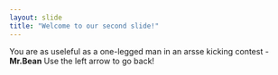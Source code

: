 ```yaml
---
layout: slide
title: "Welcome to our second slide!"
---
```

You are as useleful as a one-legged man in an arsse kicking contest - **Mr.Bean**
Use the left arrow to go back!
